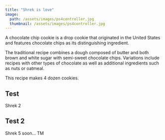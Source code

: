 ```yaml
---
title: "Shrek is love"
image: 
  path: /assets/images/ps4controller.jpg
  thumbnail: /assets/images/ps4controller.jpg
---
```


A chocolate chip cookie is a drop cookie that originated in the United States and features chocolate chips as its distinguishing ingredient.

The traditional recipe combines a dough composed of butter and both brown and white sugar with semi-sweet chocolate chips. Variations include recipes with other types of chocolate as well as additional ingredients such as nuts or oatmeal.

This recipe makes 4 dozen cookies.

## Test

Shrek 2

## Test 2

Shrek 5 soon... TM
